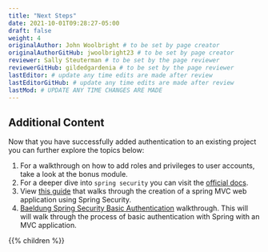 ```yaml
---
title: "Next Steps"
date: 2021-10-01T09:28:27-05:00
draft: false
weight: 4
originalAuthor: John Woolbright # to be set by page creator
originalAuthorGitHub: jwoolbright23 # to be set by page creator
reviewer: Sally Steuterman # to be set by the page reviewer
reviewerGitHub: gildedgardenia # to be set by the page reviewer
lastEditor: # update any time edits are made after review
lastEditorGitHub: # update any time edits are made after review
lastMod: # UPDATE ANY TIME CHANGES ARE MADE
---
```


## Additional Content

Now that you have successfully added authentication to an existing project you can further explore the topics below:

1. For a walkthrough on how to add roles and privileges to user accounts, take a look at the bonus module.
1. For a deeper dive into `spring security` you can visit the [official docs](https://spring.io/projects/spring-security).
1. View [this guide](https://spring.io/guides/gs/securing-web/) that walks through the creation of a spring MVC web application using Spring Security.
1. [Baeldung Spring Security Basic Authentication](https://www.baeldung.com/spring-security-basic-authentication) walkthrough. This will will walk through the process of basic authentication with Spring with an MVC application.

{{% children %}}
